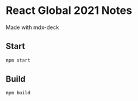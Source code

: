 # React Global 2021 Notes

Made with mdx-deck

## Start

```bash
npm start
```

## Build

```bash
npm build
```
